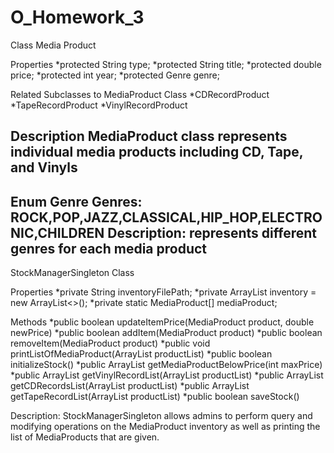 # O_Homework_3

Class Media Product

Properties
  *protected String type;
	*protected String title;
	*protected double price;
	*protected int year;
	*protected Genre genre;

Related Subclasses to MediaProduct Class
  *CDRecordProduct
  *TapeRecordProduct
  *VinylRecordProduct
  
Description
MediaProduct class represents individual media products including CD, Tape, and Vinyls
---
Enum Genre
Genres: 
  ROCK,POP,JAZZ,CLASSICAL,HIP_HOP,ELECTRONIC,CHILDREN
Description: 
  represents different genres for each media product
---

StockManagerSingleton Class

Properties
  *private String inventoryFilePath;
	*private ArrayList<MediaProduct> inventory = new ArrayList<>();
	*private static MediaProduct[] mediaProduct;

 Methods
		*public boolean updateItemPrice(MediaProduct product, double newPrice) 
		*public boolean addItem(MediaProduct product) 
		*public boolean removeItem(MediaProduct product) 
		*public void printListOfMediaProduct(ArrayList<MediaProduct> productList) 
		*public boolean initializeStock() 
    *public ArrayList<MediaProduct> getMediaProductBelowPrice(int maxPrice)
		*public ArrayList<VinylRecordProduct> getVinylRecordList(ArrayList<MediaProduct> productList)
		*public ArrayList<CDRecordProduct> getCDRecordsList(ArrayList<MediaProduct> productList)
		*public ArrayList<TapeRecordProduct> getTapeRecordList(ArrayList<MediaProduct> productList)
		*public boolean saveStock() 

Description: 
StockManagerSingleton allows admins to perform query and modifying operations on the MediaProduct inventory as well as printing the list of MediaProducts that are given.
